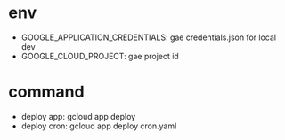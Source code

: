 # env
- GOOGLE_APPLICATION_CREDENTIALS: gae credentials.json for local dev
- GOOGLE_CLOUD_PROJECT: gae project id

# command
- deploy app: gcloud app deploy
- deploy cron: gcloud app deploy cron.yaml
